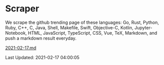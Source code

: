 # Scraper

We scrape the github trending page of these languages: Go, Rust, Python, Ruby, C++, C, Java, Shell, Makefile, Swift, Objective-C, Kotlin, Jupyter-Notebook, HTML, JavaScript, TypeScript, CSS, Vue, TeX, Markdown, and push a markdown result everyday.

[2021-02-17.md](https://github.com/yangwenmai/github-trending-backup/blob/master/2021-02-17.md)

Last Updated: 2021-02-17 04:00:05